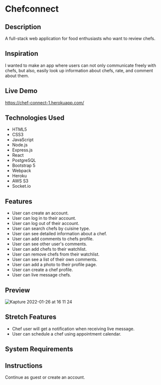 # Chefconnect

## Description
A full-stack web application for food enthusiasts who want to review chefs. 

## Inspiration
I wanted to make an app where users can not only communicate freely with chefs, but also, easily look up information about chefs, rate, and comment about them. 

## Live Demo
https://chef-connect-1.herokuapp.com/

## Technologies Used
- HTML5
- CSS3
- JavaScript
- Node.js
- Express.js
- React
- PostgreSQL
- Bootstrap 5
- Webpack
- Heroku
- AWS S3
- Socket.io

## Features
- User can create an account.
- User can log in to their account.
- User can log out of their account.
- User can search chefs by cuisine type.
- User can see detailed information about a chef.
- User can add comments to chefs profile.
- User can see other user's comments.
- User can add chefs to their watchlist.
- User can remove chefs from their watchlist. 
- User can see a list of their own comments. 
- User can add a photo to their profile page.
- User can create a chef profile.
- User can live message chefs. 

## Preview
![Kapture 2022-01-26 at 16 11 24](https://user-images.githubusercontent.com/68756038/151448049-831ce9f5-6c3e-4ccc-9a44-01319b463f55.gif)


## Stretch Features
- Chef user will get a notification when receiving live message.
- User can schedule a chef using appointment calendar.

## System Requirements

## Instructions
Continue as guest or create an account. 
